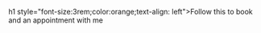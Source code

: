 h1 style="font-size:3rem;color:orange;text-align: left">Follow this to book and an appointment with me</h1>

<!-- Calendly inline widget begin -->
<div class="calendly-inline-widget" data-url="https://calendly.com/sahadalhassan" style="min-width:320px;height:630px;"></div>
<script type="text/javascript" src="https://assets.calendly.com/assets/external/widget.js" async></script>
<!-- Calendly inline widget end -->
